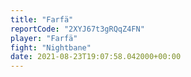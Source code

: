 ```yaml
---
title: "Farfä"
reportCode: "2XYJ67t3gRQqZ4FN"
player: "Farfä"
fight: "Nightbane"
date: 2021-08-23T19:07:58.042000+00:00
---
```

